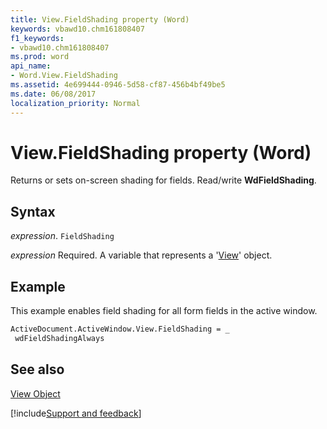 ```yaml
---
title: View.FieldShading property (Word)
keywords: vbawd10.chm161808407
f1_keywords:
- vbawd10.chm161808407
ms.prod: word
api_name:
- Word.View.FieldShading
ms.assetid: 4e699444-0946-5d58-cf87-456b4bf49be5
ms.date: 06/08/2017
localization_priority: Normal
---
```



# View.FieldShading property (Word)

Returns or sets on-screen shading for fields. Read/write  **WdFieldShading**.


## Syntax

_expression_. `FieldShading`

_expression_ Required. A variable that represents a '[View](Word.View.md)' object.


## Example

This example enables field shading for all form fields in the active window.


```vb
ActiveDocument.ActiveWindow.View.FieldShading = _ 
 wdFieldShadingAlways
```


## See also


[View Object](Word.View.md)

[!include[Support and feedback](~/includes/feedback-boilerplate.md)]